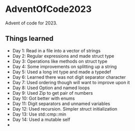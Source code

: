 # AdventOfCode2023
Advent of code for 2023.

## Things learned
- Day 1: Read in a file into a vector of strings
- Day 2: Regular expressions and made struct type
- Day 3: Operations like methods on struct type
- Day 4: Some improvements on splitting up a string
- Day 5: Used a long int type and made a typedef
- Day 6: Learned there was not digit separator character
- Day 7: Used ordering though will want to improve upon it
- Day 8: Used Option and named loops
- Day 9: Used Zip to get pair of numbers
- Day 10: Got better with enums
- Day 11: Digit separators and unnamed variables
- Day 12: Used recursion.  Simpler struct initialization
- Day 13: Use std::cmp::min
- Day 14: Used a mutable self
- 